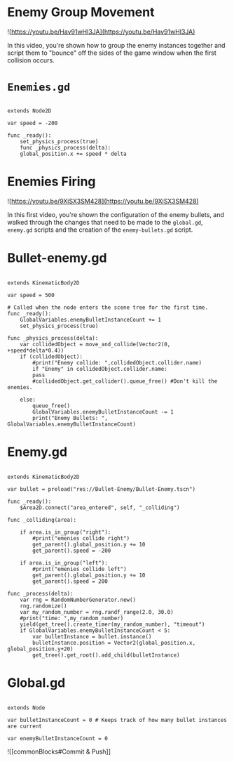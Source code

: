 
# Enemy Group Movement

![https://youtu.be/Hav91wHl3JA](https://youtu.be/Hav91wHl3JA)

In this video, you're shown how to group the enemy instances together and script them to "bounce" off the sides of the game window when the first collision occurs.

# `Enemies.gd`

```GDScript

extends Node2D

var speed = -200

func _ready():
	set_physics_process(true)
	func _physics_process(delta):
	global_position.x += speed * delta

```

# Enemies Firing

![https://youtu.be/9XiSX3SM428](https://youtu.be/9XiSX3SM428)

In this first video, you're shown the configuration of the enemy bullets, and walked through the changes that need to be made to the `global.gd`, `enemy.gd` scripts and the creation of the `enemy-bullets.gd` script.

# Bullet-enemy.gd

```GDScript

extends KinematicBody2D

var speed = 500

# Called when the node enters the scene tree for the first time.
func _ready():
	GlobalVariables.enemyBulletInstanceCount += 1
	set_physics_process(true)

func _physics_process(delta):
	var collidedObject = move_and_collide(Vector2(0, +speed*delta*0.4))
	if (collidedObject):
		#print("Enemy collide: ",collidedObject.collider.name)
		if "Enemy" in collidedObject.collider.name:
		pass
		#collidedObject.get_collider().queue_free() #Don't kill the enemies.
	
	else:
		queue_free()
		GlobalVariables.enemyBulletInstanceCount -= 1
		print("Enemy Bullets: ", GlobalVariables.enemyBulletInstanceCount)
```

# Enemy.gd

```GDScript

extends KinematicBody2D

var bullet = preload("res://Bullet-Enemy/Bullet-Enemy.tscn")

func _ready():
	$Area2D.connect("area_entered", self, "_colliding")

func _colliding(area):

	if area.is_in_group("right"):
		#print("emenies collide right")
		get_parent().global_position.y += 10
		get_parent().speed = -200
	
	if area.is_in_group("left"):
		#print("emenies collide left")
		get_parent().global_position.y += 10
		get_parent().speed = 200

func _process(delta):
	var rng = RandomNumberGenerator.new()
	rng.randomize()
	var my_random_number = rng.randf_range(2.0, 30.0)
	#print("time: ",my_random_number)
	yield(get_tree().create_timer(my_random_number), "timeout")
	if GlobalVariables.enemyBulletInstanceCount < 5:
		var bulletInstance = bullet.instance()
		bulletInstance.position = Vector2(global_position.x, global_position.y+20)
		get_tree().get_root().add_child(bulletInstance)

```
# Global.gd

``` GDScript

extends Node

var bulletInstanceCount = 0 # Keeps track of how many bullet instances are current

var enemyBulletInstanceCount = 0

```

  ![[commonBlocks#Commit & Push]]